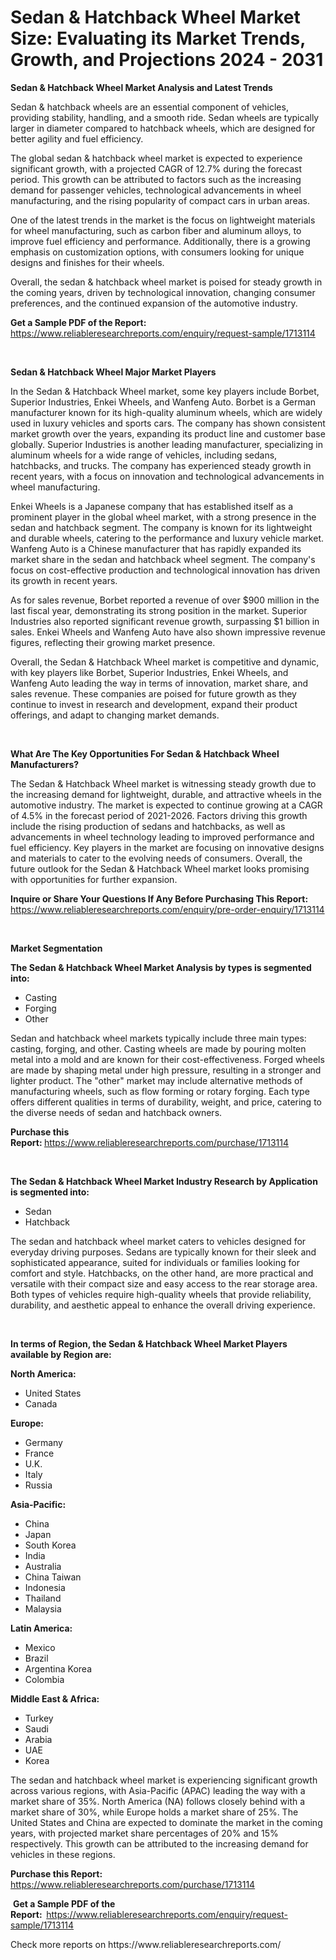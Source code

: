 <p><h1>Sedan & Hatchback Wheel Market Size: Evaluating its Market Trends, Growth, and Projections 2024 - 2031</h1></p><p><strong>Sedan & Hatchback Wheel Market Analysis and Latest Trends</strong></p>
<p><p>Sedan & hatchback wheels are an essential component of vehicles, providing stability, handling, and a smooth ride. Sedan wheels are typically larger in diameter compared to hatchback wheels, which are designed for better agility and fuel efficiency. </p><p>The global sedan & hatchback wheel market is expected to experience significant growth, with a projected CAGR of 12.7% during the forecast period. This growth can be attributed to factors such as the increasing demand for passenger vehicles, technological advancements in wheel manufacturing, and the rising popularity of compact cars in urban areas. </p><p>One of the latest trends in the market is the focus on lightweight materials for wheel manufacturing, such as carbon fiber and aluminum alloys, to improve fuel efficiency and performance. Additionally, there is a growing emphasis on customization options, with consumers looking for unique designs and finishes for their wheels. </p><p>Overall, the sedan & hatchback wheel market is poised for steady growth in the coming years, driven by technological innovation, changing consumer preferences, and the continued expansion of the automotive industry.</p></p>
<p><strong>Get a Sample PDF of the Report:&nbsp;</strong> <a href="https://www.reliableresearchreports.com/enquiry/request-sample/1713114">https://www.reliableresearchreports.com/enquiry/request-sample/1713114</a></p>
<p>&nbsp;</p>
<p><strong>Sedan & Hatchback Wheel Major Market Players</strong></p>
<p><p>In the Sedan & Hatchback Wheel market, some key players include Borbet, Superior Industries, Enkei Wheels, and Wanfeng Auto. Borbet is a German manufacturer known for its high-quality aluminum wheels, which are widely used in luxury vehicles and sports cars. The company has shown consistent market growth over the years, expanding its product line and customer base globally. Superior Industries is another leading manufacturer, specializing in aluminum wheels for a wide range of vehicles, including sedans, hatchbacks, and trucks. The company has experienced steady growth in recent years, with a focus on innovation and technological advancements in wheel manufacturing.</p><p>Enkei Wheels is a Japanese company that has established itself as a prominent player in the global wheel market, with a strong presence in the sedan and hatchback segment. The company is known for its lightweight and durable wheels, catering to the performance and luxury vehicle market. Wanfeng Auto is a Chinese manufacturer that has rapidly expanded its market share in the sedan and hatchback wheel segment. The company's focus on cost-effective production and technological innovation has driven its growth in recent years.</p><p>As for sales revenue, Borbet reported a revenue of over $900 million in the last fiscal year, demonstrating its strong position in the market. Superior Industries also reported significant revenue growth, surpassing $1 billion in sales. Enkei Wheels and Wanfeng Auto have also shown impressive revenue figures, reflecting their growing market presence.</p><p>Overall, the Sedan & Hatchback Wheel market is competitive and dynamic, with key players like Borbet, Superior Industries, Enkei Wheels, and Wanfeng Auto leading the way in terms of innovation, market share, and sales revenue. These companies are poised for future growth as they continue to invest in research and development, expand their product offerings, and adapt to changing market demands.</p></p>
<p>&nbsp;</p>
<p><strong>What Are The Key Opportunities For Sedan & Hatchback Wheel Manufacturers?</strong></p>
<p><p>The Sedan & Hatchback Wheel market is witnessing steady growth due to the increasing demand for lightweight, durable, and attractive wheels in the automotive industry. The market is expected to continue growing at a CAGR of 4.5% in the forecast period of 2021-2026. Factors driving this growth include the rising production of sedans and hatchbacks, as well as advancements in wheel technology leading to improved performance and fuel efficiency. Key players in the market are focusing on innovative designs and materials to cater to the evolving needs of consumers. Overall, the future outlook for the Sedan & Hatchback Wheel market looks promising with opportunities for further expansion.</p></p>
<p><strong>Inquire or Share Your Questions If Any Before Purchasing This Report:</strong> <a href="https://www.reliableresearchreports.com/enquiry/pre-order-enquiry/1713114">https://www.reliableresearchreports.com/enquiry/pre-order-enquiry/1713114</a></p>
<p>&nbsp;</p>
<p><strong>Market Segmentation</strong></p>
<p><strong>The Sedan & Hatchback Wheel Market Analysis by types is segmented into:</strong></p>
<p><ul><li>Casting</li><li>Forging</li><li>Other</li></ul></p>
<p><p>Sedan and hatchback wheel markets typically include three main types: casting, forging, and other. Casting wheels are made by pouring molten metal into a mold and are known for their cost-effectiveness. Forged wheels are made by shaping metal under high pressure, resulting in a stronger and lighter product. The "other" market may include alternative methods of manufacturing wheels, such as flow forming or rotary forging. Each type offers different qualities in terms of durability, weight, and price, catering to the diverse needs of sedan and hatchback owners.</p></p>
<p><strong>Purchase this Report:&nbsp;</strong><a href="https://www.reliableresearchreports.com/purchase/1713114">https://www.reliableresearchreports.com/purchase/1713114</a></p>
<p>&nbsp;</p>
<p><strong>The Sedan & Hatchback Wheel Market Industry Research by Application is segmented into:</strong></p>
<p><ul><li>Sedan</li><li>Hatchback</li></ul></p>
<p><p>The sedan and hatchback wheel market caters to vehicles designed for everyday driving purposes. Sedans are typically known for their sleek and sophisticated appearance, suited for individuals or families looking for comfort and style. Hatchbacks, on the other hand, are more practical and versatile with their compact size and easy access to the rear storage area. Both types of vehicles require high-quality wheels that provide reliability, durability, and aesthetic appeal to enhance the overall driving experience.</p></p>
<p>&nbsp;</p>
<p><strong>In terms of Region, the Sedan & Hatchback Wheel Market Players available by Region are:</strong></p>
<p>
    <p> <strong> North America: </strong>
        <ul>
            <li>United States</li>
            <li>Canada</li>
        </ul>
        </p> 
    <p> <strong> Europe: </strong>
        <ul>
            <li>Germany</li>
            <li>France</li>
            <li>U.K.</li>
            <li>Italy</li>
            <li>Russia</li>
        </ul>
        </p> 
    <p> <strong> Asia-Pacific: </strong>
        <ul>
            <li>China</li>
            <li>Japan</li>
            <li>South Korea</li>
            <li>India</li>
            <li>Australia</li>
            <li>China Taiwan</li>
            <li>Indonesia</li>
            <li>Thailand</li>
            <li>Malaysia</li>
        </ul>
        </p> 
    <p> <strong> Latin America: </strong>
        <ul>
            <li>Mexico</li>
            <li>Brazil</li>
            <li>Argentina Korea</li>
            <li>Colombia</li>
        </ul>
        </p> 
    <p> <strong> Middle East & Africa: </strong>
        <ul>
            <li>Turkey</li>
            <li>Saudi</li>
            <li>Arabia</li>
            <li>UAE</li>
            <li>Korea</li>
        </ul>
    </p>
    </p>
<p><p>The sedan and hatchback wheel market is experiencing significant growth across various regions, with Asia-Pacific (APAC) leading the way with a market share of 35%. North America (NA) follows closely behind with a market share of 30%, while Europe holds a market share of 25%. The United States and China are expected to dominate the market in the coming years, with projected market share percentages of 20% and 15% respectively. This growth can be attributed to the increasing demand for vehicles in these regions.</p></p>
<p><strong>Purchase this Report: </strong><a href="https://www.reliableresearchreports.com/purchase/1713114">https://www.reliableresearchreports.com/purchase/1713114</a></p>
<p>&nbsp;<strong>Get a Sample PDF of the Report:&nbsp;&nbsp;</strong><a href="https://www.reliableresearchreports.com/enquiry/request-sample/1713114">https://www.reliableresearchreports.com/enquiry/request-sample/1713114</a></p>
<p><strong></strong></p>
<p>Check more reports on https://www.reliableresearchreports.com/</p>